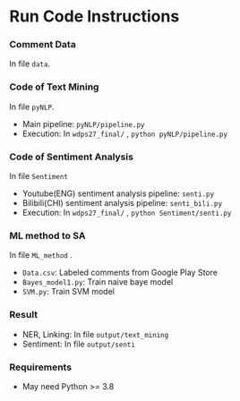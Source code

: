 # Run Code Instructions 

### Comment Data 

In file ```data```.

### Code of Text Mining

In file ```pyNLP```.

- Main pipeline: ```pyNLP/pipeline.py```
- Execution:  In ```wdps27_final/``` , ```python pyNLP/pipeline.py```

### Code of Sentiment Analysis

In file ```Sentiment```

- Youtube(ENG) sentiment analysis pipeline: ```senti.py```
- Bilibili(CHI) sentiment analysis pipeline: ```senti_bili.py```
- Execution:  In ```wdps27_final/``` , ```python Sentiment/senti.py```

### ML method to SA

In file ```ML_method``` .

- ```Data.csv```: Labeled comments from Google Play Store
- ```Bayes_model1.py```: Train naive baye model
- ```SVM.py```: Train SVM model

### Result

- NER, Linking: In file ```output/text_mining```
- Sentiment: In file ```output/senti```

### Requirements

- May need Python >= 3.8

